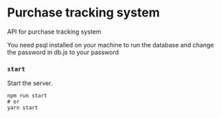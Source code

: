 # Purchase tracking system

API for purchase tracking system

You need psql installed on your machine to run the database and change the password in db.js to your password

### `start`

Start the server.

```
npm run start
# or
yarn start
```
